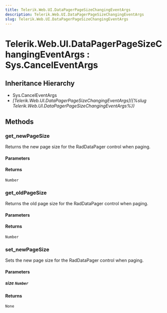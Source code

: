 ```yaml
---
title: Telerik.Web.UI.DataPagerPageSizeChangingEventArgs
description: Telerik.Web.UI.DataPagerPageSizeChangingEventArgs
slug: Telerik.Web.UI.DataPagerPageSizeChangingEventArgs
---
```


# Telerik.Web.UI.DataPagerPageSizeChangingEventArgs : Sys.CancelEventArgs 

## Inheritance Hierarchy

* Sys.CancelEventArgs
* *[Telerik.Web.UI.DataPagerPageSizeChangingEventArgs]({%slug Telerik.Web.UI.DataPagerPageSizeChangingEventArgs%})*


## Methods

###  get_newPageSize

Returns the new page size for the RadDataPager control when paging.

#### Parameters

#### Returns

`Number` 

### get_oldPageSize

Returns the old page size for the RadDataPager control when paging.

#### Parameters

#### Returns

`Number` 

### set_newPageSize

Sets the new page size for the RadDataPager control when paging.

#### Parameters

##### size `Number`

#### Returns

`None` 



